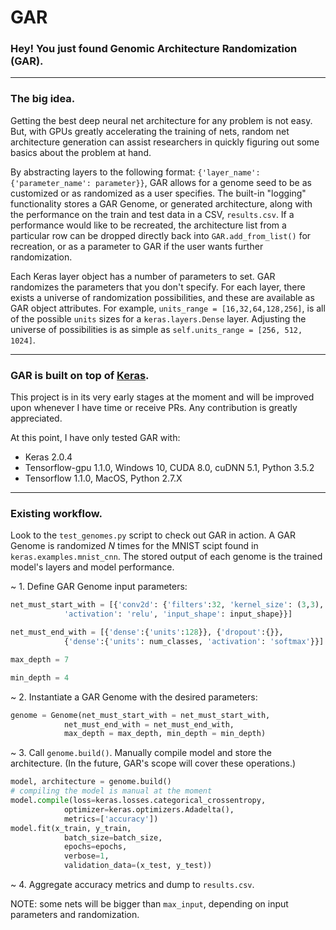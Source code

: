 # GAR
### Hey! You just found Genomic Architecture Randomization (GAR).

---
### The big idea.

Getting the best deep neural net architecture for any problem is not easy. But, with GPUs greatly accelerating the training of nets, random net architecture generation can assist researchers in quickly figuring out some basics about the problem at hand.

By abstracting layers to the following format: ```{'layer_name': {'parameter_name': parameter}}```, GAR allows for a genome seed to be as customized or as randomized as a user specifies. The built-in "logging" functionality stores a GAR Genome, or generated architecture, along with the performance on the train and test data in a CSV, `results.csv`. If a performance would like to be recreated, the architecture list from a particular row can be dropped directly back into `GAR.add_from_list()` for recreation, or as a parameter to GAR if the user wants further randomization.

Each Keras layer object has a number of parameters to set. GAR randomizes the parameters that you don't specify. For each layer, there exists a universe of randomization possibilities, and these are available as GAR object attributes. For example, `units_range = [16,32,64,128,256]`, is all of the possible `units` sizes for a `keras.layers.Dense` layer. Adjusting the universe of possibilities is as simple as `self.units_range = [256, 512, 1024]`.

---
### GAR is built on top of [Keras](https://github.com/fchollet/keras).

This project is in its very early stages at the moment and will be improved upon whenever I have time or receive PRs. Any contribution is greatly appreciated.

At this point, I have only tested GAR with:
  - Keras 2.0.4
  - Tensorflow-gpu 1.1.0, Windows 10, CUDA 8.0, cuDNN 5.1, Python 3.5.2
  - Tensorflow 1.1.0, MacOS, Python 2.7.X

---
### Existing workflow.

Look to the `test_genomes.py` script to check out GAR in action. A GAR Genome is randomized *N* times for the MNIST scipt found in `keras.examples.mnist_cnn`. The stored output of each genome is the trained model's layers and model performance.

~ 1. Define GAR Genome input parameters:

```python
net_must_start_with = [{'conv2d': {'filters':32, 'kernel_size': (3,3),
            'activation': 'relu', 'input_shape': input_shape}}]

net_must_end_with = [{'dense':{'units':128}}, {'dropout':{}},
            {'dense':{'units': num_classes, 'activation': 'softmax'}}]

max_depth = 7

min_depth = 4
```

~ 2. Instantiate a GAR Genome with the desired parameters:

```python
genome = Genome(net_must_start_with = net_must_start_with,
            net_must_end_with = net_must_end_with,
            max_depth = max_depth, min_depth = min_depth)
```
~ 3. Call `genome.build()`. Manually compile model and store the architecture. (In the future, GAR's scope will cover these operations.)
```python
model, architecture = genome.build()
# compiling the model is manual at the moment
model.compile(loss=keras.losses.categorical_crossentropy,
            optimizer=keras.optimizers.Adadelta(),
            metrics=['accuracy'])
model.fit(x_train, y_train,
            batch_size=batch_size,
            epochs=epochs,
            verbose=1,
            validation_data=(x_test, y_test))
```
~ 4. Aggregate accuracy metrics and dump to `results.csv`.

NOTE: some nets will be bigger than `max_input`, depending on input parameters and randomization.
